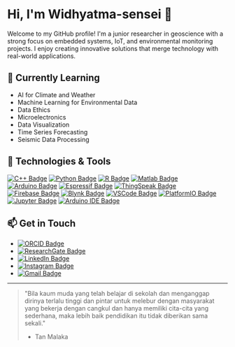 # Hi, I'm Widhyatma-sensei 👋

Welcome to my GitHub profile! I'm a junior researcher in geoscience with a strong focus on embedded systems, IoT, and environmental monitoring projects. I enjoy creating innovative solutions that merge technology with real-world applications.

## 🌱 Currently Learning

- AI for Climate and Weather
- Machine Learning for Environmental Data
- Data Ethics
- Microelectronics
- Data Visualization
- Time Series Forecasting
- Seismic Data Processing

## 🔧 Technologies & Tools

[![C++ Badge](https://img.shields.io/badge/-C++-00599C?style=flat&logo=c%2B%2B&logoColor=white)](https://isocpp.org/)
[![Python Badge](https://img.shields.io/badge/-Python-3776AB?style=flat&logo=Python&logoColor=white)](https://www.python.org/)
[![R Badge](https://img.shields.io/badge/-R-276DC3?style=flat&logo=R&logoColor=white)](https://www.r-project.org/)
[![Matlab Badge](https://img.shields.io/badge/Matlab-276DC3?style=flat&logo=matlab&logoColor=white)](https://www.mathworks.com/products/matlab.html)
[![Arduino Badge](https://img.shields.io/badge/-Arduino-00979D?style=flat&logo=Arduino&logoColor=white)](https://www.arduino.cc/)
[![Espressif Badge](https://img.shields.io/badge/-Espressif-E7352C?style=flat&logo=espressif&logoColor=white)](https://www.espressif.com/)
[![ThingSpeak Badge](https://img.shields.io/badge/-ThingSpeak-232F3E?style=flat&logo=mathworks&logoColor=white)](https://thingspeak.com/)
[![Firebase Badge](https://img.shields.io/badge/-Firebase-FFCA28?style=flat&logo=Firebase&logoColor=white)](https://firebase.google.com/)
[![Blynk Badge](https://img.shields.io/badge/-Blynk-0189E2?style=flat&logo=Blynk&logoColor=white)](https://blynk.io/)
[![VSCode Badge](https://img.shields.io/badge/-VSCode-007ACC?style=flat&logo=visual-studio-code&logoColor=white)](https://code.visualstudio.com/)
[![PlatformIO Badge](https://img.shields.io/badge/-PlatformIO-FF7F32?style=flat&logo=PlatformIO&logoColor=white)](https://platformio.org/)
[![Jupyter Badge](https://img.shields.io/badge/-Jupyter-F37626?style=flat&logo=Jupyter&logoColor=white)](https://jupyter.org/)
[![Arduino IDE Badge](https://img.shields.io/badge/-Arduino_IDE-00979D?style=flat&logo=arduino&logoColor=white)](https://www.arduino.cc/en/Main/Software)

## 📫 Get in Touch

- [![ORCID Badge](https://img.shields.io/badge/-ORCID-A6CE39?style=flat&logo=ORCID&logoColor=white&link=https://orcid.org/0000-0002-1025-6929)](https://orcid.org/0000-0002-1025-6929)
- [![ResearchGate Badge](https://img.shields.io/badge/-Evan_Alif_Widhyatma-00CCBB?style=flat&logo=ResearchGate&logoColor=white&link=https://www.researchgate.net/profile/Evan-Alif-Widhyatma)](https://www.researchgate.net/profile/Evan-Alif-Widhyatma)
- [![LinkedIn Badge](https://img.shields.io/badge/-Evan_Alif_Widhyatma-0077B5?style=flat&logo=LinkedIn&logoColor=white&link=https://www.linkedin.com/in/evan-alif-widhyatma-371966180/)](https://www.linkedin.com/in/evan-alif-widhyatma-371966180/)
- [![Instagram Badge](https://img.shields.io/badge/-seismologist113-E1306C?style=flat&logo=Instagram&logoColor=white&link=https://www.instagram.com/seismologist113/)](https://www.instagram.com/seismologist113/)
- [![Gmail Badge](https://img.shields.io/badge/-evanalifwidhyatma@gmail.com-c14438?style=flat&logo=Gmail&logoColor=white&link=mailto:evanalifwidhyatma@gmail.com)](mailto:evanalifwidhyatma@gmail.com)




---

> "Bila kaum muda yang telah belajar di sekolah dan menganggap dirinya terlalu tinggi dan pintar untuk melebur dengan masyarakat yang bekerja dengan cangkul dan hanya memiliki cita-cita yang sederhana, maka lebih baik pendidikan itu tidak diberikan sama sekali."
> - Tan Malaka

